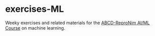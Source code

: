 # exercises-ML
Weeky exercises and related materials for the [ABCD-ReproNim AI/ML Course](https://www.abcd-repronim.org/ml.html) on machine learning.
